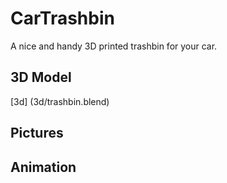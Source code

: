 # CarTrashbin
A nice and handy 3D printed trashbin for your car.

## 3D Model
[3d] (3d/trashbin.blend)

## Pictures

## Animation
